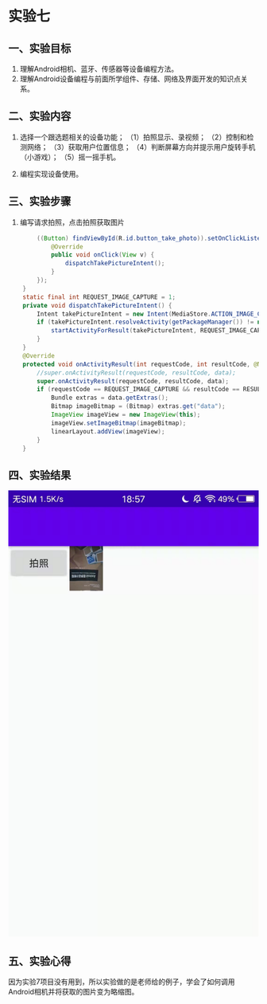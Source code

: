 # 实验七
## 一、实验目标
1. 理解Android相机、蓝牙、传感器等设备编程方法。
2. 理解Android设备编程与前面所学组件、存储、网络及界面开发的知识点关系。

## 二、实验内容
1. 选择一个跟选题相关的设备功能；
（1）拍照显示、录视频；
（2）控制和检测网络；
（3）获取用户位置信息；
（4）判断屏幕方向并提示用户旋转手机（小游戏）；
（5）摇一摇手机。

2. 编程实现设备使用。

## 三、实验步骤
1. 编写请求拍照，点击拍照获取图片
```java
        ((Button) findViewById(R.id.button_take_photo)).setOnClickListener(new View.OnClickListener() {
            @Override
            public void onClick(View v) { 
                dispatchTakePictureIntent();
            }
        });
    }
    static final int REQUEST_IMAGE_CAPTURE = 1;
    private void dispatchTakePictureIntent() {
        Intent takePictureIntent = new Intent(MediaStore.ACTION_IMAGE_CAPTURE);
        if (takePictureIntent.resolveActivity(getPackageManager()) != null) {
            startActivityForResult(takePictureIntent, REQUEST_IMAGE_CAPTURE);
        }
    }
    @Override
    protected void onActivityResult(int requestCode, int resultCode, @Nullable Intent data) {
        //super.onActivityResult(requestCode, resultCode, data);
        super.onActivityResult(requestCode, resultCode, data);
        if (requestCode == REQUEST_IMAGE_CAPTURE && resultCode == RESULT_OK) {
            Bundle extras = data.getExtras();
            Bitmap imageBitmap = (Bitmap) extras.get("data");
            ImageView imageView = new ImageView(this);
            imageView.setImageBitmap(imageBitmap);
            linearLayout.addView(imageView);
        }
    }
```
## 四、实验结果
![实验结果](https://github.com/clinying/android-labs-2020/blob/master/students/net1814080903135/lab7.jpg)
## 五、实验心得
因为实验7项目没有用到，所以实验做的是老师给的例子，学会了如何调用Android相机并将获取的图片变为略缩图。
